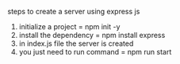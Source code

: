steps to create a server using express js 

1. initialize a project = npm init -y 
2. install the dependency = npm install express
3. in index.js file the server is created
4. you just need to run command = npm run start
 
